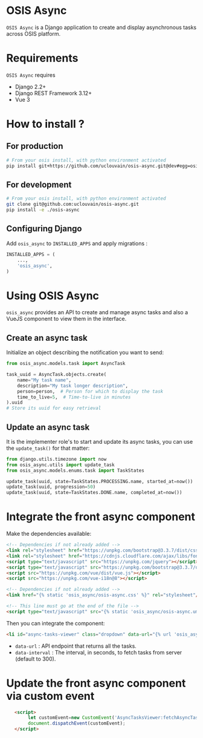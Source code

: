 # OSIS Async

`OSIS Async` is a Django application to create and display asynchronous tasks across OSIS platform.


Requirements
===========

`OSIS Async` requires

- Django 2.2+
- Django REST Framework 3.12+
- Vue 3

# How to install ?

## For production

```bash
# From your osis install, with python environment activated
pip install git+https://github.com/uclouvain/osis-async.git@dev#egg=osis_async
```

## For development

```bash
# From your osis install, with python environment activated
git clone git@github.com:uclouvain/osis-async.git
pip install -e ./osis-async
```

## Configuring Django

Add `osis_async` to `INSTALLED_APPS` and apply migrations :

```python
INSTALLED_APPS = (
    ...,
    'osis_async',
)
```

# Using OSIS Async

`osis_async` provides an API to create and manage async tasks and also a VueJS component to view them in the interface.

## Create an async task

Initialize an object describing the notification you want to send: 

```python
from osis_async.models.task import AsyncTask

task_uuid = AsyncTask.objects.create(
    name="My task name",
    description="My task longer description",
    person=person,  # Person for which to display the task
    time_to_live=5,  # Time-to-live in minutes
).uuid
# Store its uuid for easy retrieval
```

## Update an async task

It is the implementer role's to start and update its async tasks, you can use the `update_task()` for that matter:

```python
from django.utils.timezone import now
from osis_async.utils import update_task
from osis_async.models.enums.task import TaskStates

update_task(uuid, state=TaskStates.PROCESSING.name, started_at=now())
update_task(uuid, progression=50)
update_task(uuid, state=TaskStates.DONE.name, completed_at=now())
```

# Integrate the front async component

Make the dependencies available:
```html
<!-- Dependencies if not already added -->
<link rel="stylesheet" href="https://unpkg.com/bootstrap@3.3.7/dist/css/bootstrap.min.css">
<link rel="stylesheet" href="https://cdnjs.cloudflare.com/ajax/libs/font-awesome/5.5.0/css/all.min.css">
<script type="text/javascript" src="https://unpkg.com/jquery"></script>
<script type="text/javascript" src="https://unpkg.com/bootstrap@3.3.7/dist/js/bootstrap.js"></script>
<script src="https://unpkg.com/vue/dist/vue.js"></script>
<script src="https://unpkg.com/vue-i18n@8"></script>

<!-- Dependencies if not already added -->
<link href="{% static 'osis_async/osis-async.css' %}" rel="stylesheet"/>

<!-- This line must go at the end of the file -->
<script type="text/javascript" src="{% static 'osis_async/osis-async.umd.min.js' %}"></script>

```

Then you can integrate the component:
```html
<li id="async-tasks-viewer" class="dropdown" data-url="{% url 'osis_async:task-list' %}" data-interval="300"></li>
```

 - `data-url` : API endpoint that returns all the tasks.
 - `data-interval` : The interval, in seconds, to fetch tasks from server (default to 300).

# Update the front async component via custom event
```html
   <script>
        let customEvent=new CustomEvent('AsyncTasksViewer:fetchAsyncTasks');
        document.dispatchEvent(customEvent);
   </script>
